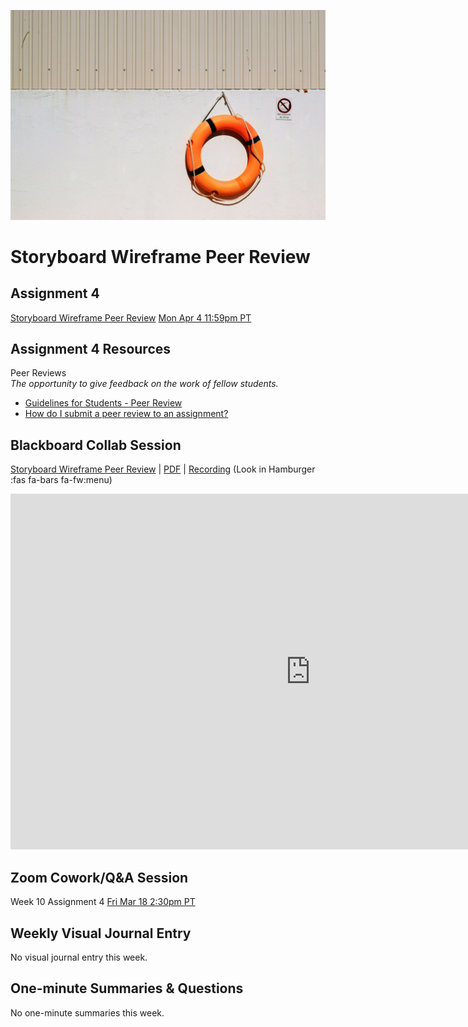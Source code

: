 ![Peer Reviews](images/matthew-waring-MJAoiige14E-unsplash.jpg ':class=banner-image')

# Storyboard Wireframe Peer Review

## Assignment 4
[Storyboard Wireframe Peer Review](https://canvas.sfu.ca/courses/67116/assignments/710594) <span class='badge'> [Mon Apr 4 11:59pm PT](https://www.timeanddate.com/worldclock/fixedtime.html?msg=CMPT-363+Group+Storyboard+Wireframes+Assignment+Due+Date&iso=20220404T2359&p1=256)</span>  

## Assignment 4 Resources  

Peer Reviews  
_The opportunity to give feedback on the work of fellow students._  
*   [Guidelines for Students - Peer Review](https://serc.carleton.edu/sp/library/peerreview/tips.html)
*   [How do I submit a peer review to an assignment?](https://community.canvaslms.com/t5/Student-Guide/How-do-I-submit-a-peer-review-to-an-assignment/ta-p/293)

## Blackboard Collab Session
[Storyboard Wireframe Peer Review](https://docs.google.com/presentation/d/e/2PACX-1vSv63JVgT7xb0VgWXP5GUUPDDH3fGulfgbXGY3e31aOWYfzsx9Rl-q6OF5rY1vp2UJ9TQ575_EWpqKp/pub?start=false&loop=false&delayms=3000) | [PDF](https://canvas.sfu.ca/courses/67116/files/folder/Downloads/Slides%20PDFs/Review%20and%20Discussion/Week-10) | [Recording](https://canvas.sfu.ca/courses/67116/external_tools/3544) (Look in Hamburger :fas fa-bars fa-fw:menu)

<div class="video-container-16by9"><iframe src="https://docs.google.com/presentation/d/e/2PACX-1vSv63JVgT7xb0VgWXP5GUUPDDH3fGulfgbXGY3e31aOWYfzsx9Rl-q6OF5rY1vp2UJ9TQ575_EWpqKp/embed?start=false&loop=false&delayms=3000" frameborder="0" width="960" height="569" allowfullscreen="true" mozallowfullscreen="true" webkitallowfullscreen="true"></iframe></div>

## Zoom Cowork/Q&A Session
Week 10 Assignment 4 <span class='badge'> [Fri Mar 18 2:30pm PT](https://www.timeanddate.com/worldclock/fixedtime.html?msg=CMPT-363+Zoom+Cowork+and+Q%26A&iso=20220318T1430&p1=256&am=50)</span>  

<h2> Weekly Visual Journal Entry </h2>

No visual journal entry this week.

<h2> One-minute Summaries & Questions </h2>

No one-minute summaries this week.
